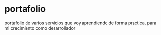 # portafolio
portafolio de varios servicios que voy aprendiendo de forma practica, para mi crecimiento como desarrollador
